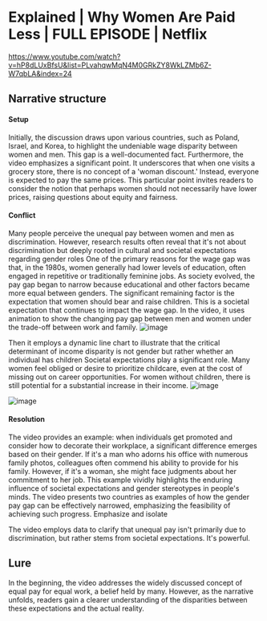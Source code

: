 # Explained | Why Women Are Paid Less | FULL EPISODE | Netflix

https://www.youtube.com/watch?v=hP8dLUxBfsU&list=PLvahqwMqN4M0GRkZY8WkLZMb6Z-W7qbLA&index=24

## Narrative structure

#### Setup

Initially, the discussion draws upon various countries, such as Poland, Israel, and Korea, to highlight the undeniable wage disparity between women and men. This gap is a well-documented fact.
Furthermore, the video emphasizes a significant point. It underscores that when one visits a grocery store, there is no concept of a 'woman discount.' Instead, everyone is expected to pay the same prices. This particular point invites readers to consider the notion that perhaps women should not necessarily have lower prices, raising questions about equity and fairness.

#### Conflict

Many people perceive the unequal pay between women and men as discrimination. However, research results often reveal that it's not about discrimination but deeply rooted in cultural and societal expectations regarding gender roles
One of the primary reasons for the wage gap was that, in the 1980s, women generally had lower levels of education, often engaged in repetitive or traditionally feminine jobs.
As society evolved, the pay gap began to narrow because educational and other factors became more equal between genders.
The significant remaining factor is the expectation that women should bear and raise children. This is a societal expectation that continues to impact the wage gap.
In the video, it uses animation to show the changing pay gap between men and women under the trade-off between work and family.
![image](https://github.com/weiyit/portfolio/assets/122920634/fa3a59ef-f163-49e2-9f42-1cd5dde45ed9)

Then it employs a dynamic line chart to illustrate that the critical determinant of income disparity is not gender but rather whether an individual has children
Societal expectations play a significant role. Many women feel obliged or desire to prioritize childcare, even at the cost of missing out on career opportunities. 
For women without children, there is still potential for a substantial increase in their income.
![image](https://github.com/weiyit/portfolio/assets/122920634/6b818d69-d265-4e15-a78b-5506562f9576)

![image](https://github.com/weiyit/portfolio/assets/122920634/43275e09-10d2-47fb-9ef7-54a228be8af0)


#### Resolution

The video provides an example: when individuals get promoted and consider how to decorate their workplace, a significant difference emerges based on their gender. If it's a man who adorns his office with numerous family photos, colleagues often commend his ability to provide for his family. However, if it's a woman, she might face judgments about her commitment to her job. This example vividly highlights the enduring influence of societal expectations and gender stereotypes in people's minds.
The video presents two countries as examples of how the gender pay gap can be effectively narrowed, emphasizing the feasibility of achieving such progress.
Emphasize and isolate

The video employs data to clarify that unequal pay isn't primarily due to discrimination, but rather stems from societal expectations. It's powerful.

## Lure

In the beginning, the video addresses the widely discussed concept of equal pay for equal work, a belief held by many. However, as the narrative unfolds, readers gain a clearer understanding of the disparities between these expectations and the actual reality.
